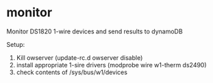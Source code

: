 monitor
=======

Monitor DS1820 1-wire devices and send results to dynamoDB

Setup:
1. Kill owserver (update-rc.d owserver disable)
2. install appropriate 1-sire drivers (modprobe wire w1-therm ds2490)
3. check contents of /sys/bus/w1/devices
